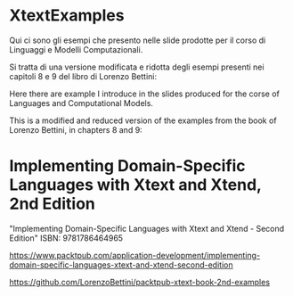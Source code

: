 # XtextExamples
Qui ci sono gli esempi che presento nelle slide prodotte per il corso di Linguaggi e Modelli Computazionali.

Si tratta di una versione modificata e ridotta degli esempi presenti nei capitoli 8 e 9 del libro di Lorenzo Bettini:

Here there are example I introduce in the slides produced for the corse of Languages and Computational Models.

This is a modified and reduced version of the examples from the book of Lorenzo Bettini, in chapters 8 and 9:

# Implementing Domain-Specific Languages with Xtext and Xtend, 2nd Edition
"Implementing Domain-Specific Languages with Xtext and Xtend - Second Edition"
ISBN: 9781786464965

https://www.packtpub.com/application-development/implementing-domain-specific-languages-xtext-and-xtend-second-edition

https://github.com/LorenzoBettini/packtpub-xtext-book-2nd-examples
